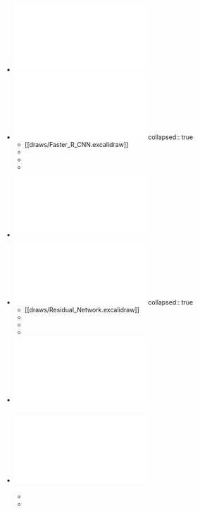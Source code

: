 - ![Densely Connected Convolutional Networks.pdf](../assets/Densely_Connected_Convolutional_Networks_1672621209496_0.pdf)
- ![Faster R-CNN Towards Real-Time Object Detection with Region Proposal Networks.pdf](../assets/Faster_R-CNN_Towards_Real-Time_Object_Detection_with_Region_Proposal_Networks_1672621217179_0.pdf)
  collapsed:: true
	- [[draws/Faster_R_CNN.excalidraw]]
	-
	-
	-
- ![Large-scale Video Classification with Convolutional Neural Networks.pdf](../assets/Large-scale_Video_Classification_with_Convolutional_Neural_Networks_1672624114919_0.pdf)
- ![Deep Residual Learning for Image Recognition.pdf](../assets/Deep_Residual_Learning_for_Image_Recognition_1672624126042_0.pdf)
  collapsed:: true
	- [[draws/Residual_Network.excalidraw]]
	-
	-
	-
- ![Wide Residual Networks.pdf](../assets/Wide_Residual_Networks_1672624355270_0.pdf)
- ![You Only Look Once Unified, Real-Time Object Detection.pdf](../assets/You_Only_Look_Once_Unified,_Real-Time_Object_Detection_1672624360859_0.pdf)
	-
	-
	-
